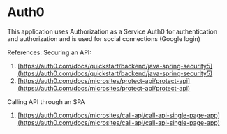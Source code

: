 # Auth0

This application uses Authorization as a Service Auth0 for authentication and authorization and is used for social connections (Google login)

References:
Securing an API:
1. [https://auth0.com/docs/quickstart/backend/java-spring-security5](https://auth0.com/docs/quickstart/backend/java-spring-security5)
2. [https://auth0.com/docs/microsites/protect-api/protect-api](https://auth0.com/docs/microsites/protect-api/protect-api)

Calling API through an SPA
1. [https://auth0.com/docs/microsites/call-api/call-api-single-page-app](https://auth0.com/docs/microsites/call-api/call-api-single-page-app)